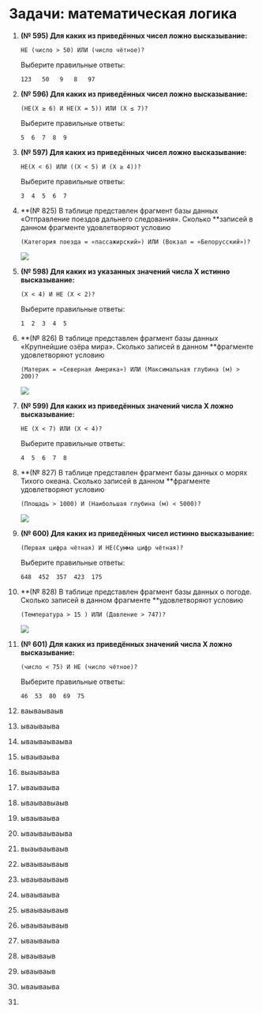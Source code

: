 # Задачи: математическая логика

1. **\(№ 595\) Для каких из приведённых чисел ложно высказывание:**

   ```
   НЕ (число > 50) ИЛИ (число чётное)?
   ```

   Выберите правильные ответы:

   ```
   123   50   9   8   97
   ```

2. **\(№ 596\) Для каких из приведённых чисел ложно высказывание:**

   ```
   (НЕ(X ≥ 6) И НЕ(X = 5)) ИЛИ (X ≤ 7)?
   ```

   Выберите правильные ответы:

   ```
   5  6  7  8  9
   ```

3. **\(№ 597\) Для каких из приведённых чисел ложно высказывание:**

   ```
   НЕ(X < 6) ИЛИ ((X < 5) И (X ≥ 4))?
   ```

   Выберите правильные ответы:

   ```
   3  4  5  6  7
   ```

4. **\(№ 825\) В таблице представлен фрагмент базы данных «Отправление поездов дальнего следования». Сколько **записей в данном фрагменте удовлетворяют условию

   ```
   (Категория поезда = «пассажирский») ИЛИ (Вокзал = «Белорусский»)?
   ```

   ![](http://kpolyakov.spb.ru/cms/images/825.gif)

5. **\(№ 598\) Для каких из указанных значений числа X истинно высказывание:**

   ```
   (X < 4) И НЕ (X < 2)?
   ```

   Выберите правильные ответы:

   ```
   1  2  3  4  5
   ```

6. **\(№ 826\) В таблице представлен фрагмент базы данных «Крупнейшие озёра мира». Сколько записей в данном **фрагменте удовлетворяют условию

   ```
   (Материк = «Северная Америка») ИЛИ (Максимальная глубина (м) > 200)?
   ```

   ![](http://kpolyakov.spb.ru/cms/images/826.gif)

7. **\(№ 599\) Для каких из приведённых значений числа X ложно высказывание:**

   ```
   НЕ (X < 7) ИЛИ (X < 4)?
   ```

   Выберите правильные ответы:

   ```
   4  5  6  7  8
   ```

8. **\(№ 827\) В таблице представлен фрагмент базы данных о морях Тихого океана. Сколько записей в данном **фрагменте удовлетворяют условию

   ```
   (Площадь > 1000) И (Наибольшая глубина (м) < 5000)?
   ```

   ![](http://kpolyakov.spb.ru/cms/images/827.gif)

9. **\(№ 600\) Для каких из приведённых чисел истинно высказывание:**

   ```
   (Первая цифра чётная) И НЕ(Сумма цифр чётная)?
   ```

   Выберите правильные ответы:

   ```
   648  452  357  423  175
   ```

10. **\(№ 828\) В таблице представлен фрагмент базы данных о погоде. Сколько записей в данном фрагменте **удовлетворяют условию

    ```
    (Температура > 15 ) ИЛИ (Давление > 747)?
    ```

    ![](http://kpolyakov.spb.ru/cms/images/828.gif)

11. **\(№ 601\) Для каких из приведённых значений числа X ложно высказывание:**

    ```
    (число < 75) И НЕ (число чётное)?
    ```

    Выберите правильные ответы:

    ```
    46  53  80  69  75
    ```

12. ваываываыв
13. ываываыва
14. ываываываыва
15. ываываыва
16. выаываыва
17. ываываыва
18. ываывавыаыв
19. ываываыва
20. ываываываыва
21. выаываываыв
22. ываываываыв
23. ываываываыв
24. ываываыва
25. ываываываыв
26. ываываываыв
27. ываываыва
28. ываываыв
29. ываываыв
30. ываываыва
31. 


